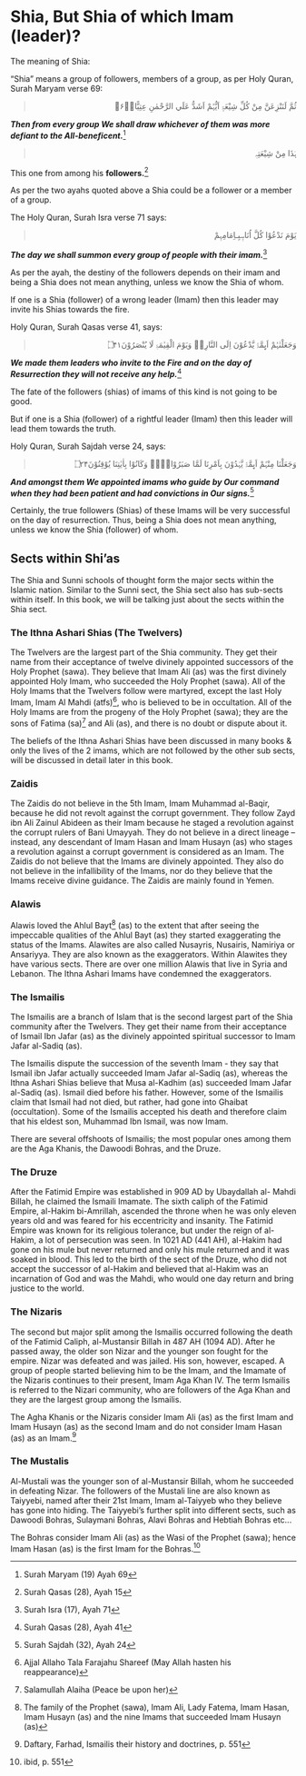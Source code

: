 Shia, But Shia of which Imam (leader)?
======================================

The meaning of Shia:

“Shia” means a group of followers, members of a group, as per Holy
Quran, Surah Maryam verse 69:

<blockquote dir="rtl">
  <p>
ثُمَّ لَنَنْزِعَنَّ مِنْ كُلِّ شِيْعَۃٍ اَيُّہُمْ اَشَدُّ عَلَي
الرَّحْمٰنِ عِتِيًّا۝۶۹ۚ
  </p>
</blockquote>

***Then from every group We shall draw whichever of them was more
defiant to the All-beneficent.***[^1]

<blockquote dir="rtl">
  <p>
ہٰذَا مِنْ شِيْعَتِہٖ
  </p>
</blockquote>

This one from among his **followers.**[^2]

As per the two ayahs quoted above a Shia could be a follower or a member
of a group.

The Holy Quran, Surah Isra verse 71 says:

<blockquote dir="rtl">
  <p>
يَوْمَ نَدْعُوْا كُلَّ اُنَاسٍؚبِـاِمَامِہِمْ
  </p>
</blockquote>

***The day we shall summon every group of people with their imam.***[^3]

As per the ayah, the destiny of the followers depends on their imam and
being a Shia does not mean anything, unless we know the Shia of whom.

If one is a Shia (follower) of a wrong leader (Imam) then this leader
may invite his Shias towards the fire.

Holy Quran, Surah Qasas verse 41, says:

<blockquote dir="rtl">
  <p>
وَجَعَلْنٰہُمْ اَىِٕمَّۃً يَّدْعُوْنَ اِلَى النَّارِ۰ۚ وَيَوْمَ
الْقِيٰمَۃِ لَا يُنْصَرُوْنَ۝۴۱
  </p>
</blockquote>

***We made them leaders who invite to the Fire and on the day of
Resurrection they will not receive any help.***[^4]

The fate of the followers (shias) of imams of this kind is not going to
be good.

But if one is a Shia (follower) of a rightful leader (Imam) then this
leader will lead them towards the truth.

Holy Quran, Surah Sajdah verse 24, says:

<blockquote dir="rtl">
  <p>
وَجَعَلْنَا مِنْہُمْ اَىِٕمَّۃً يَّہْدُوْنَ بِاَمْرِنَا لَمَّا
صَبَرُوْا۝۰ۣۭ وَكَانُوْا بِاٰيٰتِنَا يُوْقِنُوْنَ۝۲۴
  </p>
</blockquote>

***And amongst them We appointed imams who guide by Our command when
they had been patient and had convictions in Our signs.***[^5]

Certainly, the true followers (Shias) of these Imams will be very
successful on the day of resurrection. Thus, being a Shia does not mean
anything, unless we know the Shia (follower) of whom.

Sects within Shi’as
-------------------

The Shia and Sunni schools of thought form the major sects within the
Islamic nation. Similar to the Sunni sect, the Shia sect also has
sub-sects within itself. In this book, we will be talking just about the
sects within the Shia sect.

### The Ithna Ashari Shias (The Twelvers)

The Twelvers are the largest part of the Shia community. They get their
name from their acceptance of twelve divinely appointed successors of
the Holy Prophet (sawa). They believe that Imam Ali (as) was the first
divinely appointed Holy Imam, who succeeded the Holy Prophet (sawa). All
of the Holy Imams that the Twelvers follow were martyred, except the
last Holy Imam, Imam Al Mahdi (atfs)[^6], who is believed to be in
occultation. All of the Holy Imams are from the progeny of the Holy
Prophet (sawa); they are the sons of Fatima (sa)[^7] and Ali (as), and
there is no doubt or dispute about it.

The beliefs of the Ithna Ashari Shias have been discussed in many books
& only the lives of the 2 imams, which are not followed by the other sub
sects, will be discussed in detail later in this book.

### Zaidis

The Zaidis do not believe in the 5th Imam, Imam Muhammad al-Baqir,
because he did not revolt against the corrupt government. They follow
Zayd ibn Ali Zainul Abideen as their Imam because he staged a revolution
against the corrupt rulers of Bani Umayyah. They do not believe in a
direct lineage – instead, any descendant of Imam Hasan and Imam Husayn
(as) who stages a revolution against a corrupt government is considered
as an Imam. The Zaidis do not believe that the Imams are divinely
appointed. They also do not believe in the infallibility of the Imams,
nor do they believe that the Imams receive divine guidance. The Zaidis
are mainly found in Yemen.

### Alawis

Alawis loved the Ahlul Bayt[^8] (as) to the extent that after seeing the
impeccable qualities of the Ahlul Bayt (as) they started exaggerating
the status of the Imams. Alawites are also called Nusayris, Nusairis,
Namiriya or Ansariyya. They are also known as the exaggerators. Within
Alawites they have various sects. There are over one million Alawis that
live in Syria and Lebanon. The Ithna Ashari Imams have condemned the
exaggerators.

### The Ismailis

The Ismailis are a branch of Islam that is the second largest part of
the Shia community after the Twelvers. They get their name from their
acceptance of Ismail Ibn Jafar (as) as the divinely appointed spiritual
successor to Imam Jafar al-Sadiq (as).

The Ismailis dispute the succession of the seventh Imam - they say that
Ismail ibn Jafar actually succeeded Imam Jafar al-Sadiq (as), whereas
the Ithna Ashari Shias believe that Musa al-Kadhim (as) succeeded Imam
Jafar al-Sadiq (as). Ismail died before his father. However, some of the
Ismailis claim that Ismail had not died, but rather, had gone into
Ghaibat (occultation). Some of the Ismailis accepted his death and
therefore claim that his eldest son, Muhammad Ibn Ismail, was now Imam.

There are several offshoots of Ismailis; the most popular ones among
them are the Aga Khanis, the Dawoodi Bohras, and the Druze.

### The Druze

After the Fatimid Empire was established in 909 AD by Ubaydallah al-
Mahdi Billah, he claimed the Ismaili Imamate. The sixth caliph of the
Fatimid Empire, al-Hakim bi-Amrillah, ascended the throne when he was
only eleven years old and was feared for his eccentricity and insanity.
The Fatimid Empire was known for its religious tolerance, but under the
reign of al-Hakim, a lot of persecution was seen. In 1021 AD (441 AH),
al-Hakim had gone on his mule but never returned and only his mule
returned and it was soaked in blood. This led to the birth of the sect
of the Druze, who did not accept the successor of al-Hakim and believed
that al-Hakim was an incarnation of God and was the Mahdi, who would one
day return and bring justice to the world.

### The Nizaris

The second but major split among the Ismailis occurred following the
death of the Fatimid Caliph, al-Mustansir Billah in 487 AH (1094 AD).
After he passed away, the older son Nizar and the younger son fought for
the empire. Nizar was defeated and was jailed. His son, however,
escaped. A group of people started believing him to be the Imam, and the
Imamate of the Nizaris continues to their present, Imam Aga Khan IV. The
term Ismailis is referred to the Nizari community, who are followers of
the Aga Khan and they are the largest group among the Ismailis.

The Agha Khanis or the Nizaris consider Imam Ali (as) as the first Imam
and Imam Husayn (as) as the second Imam and do not consider Imam Hasan
(as) as an Imam.[^9]

### The Mustalis

Al-Mustali was the younger son of al-Mustansir Billah, whom he succeeded
in defeating Nizar. The followers of the Mustali line are also known as
Taiyyebi, named after their 21st Imam, Imam al-Taiyyeb who they believe
has gone into hiding. The Taiyyebi’s further split into different sects,
such as Dawoodi Bohras, Sulaymani Bohras, Alavi Bohras and Hebtiah
Bohras etc...

The Bohras consider Imam Ali (as) as the Wasi of the Prophet (sawa);
hence Imam Hasan (as) is the first Imam for the Bohras.[^10]

[^1]: Surah Maryam (19) Ayah 69

[^2]: Surah Qasas (28), Ayah 15

[^3]: Surah Isra (17), Ayah 71

[^4]: Surah Qasas (28), Ayah 41

[^5]: Surah Sajdah (32), Ayah 24

[^6]: Ajjal Allaho Tala Farajahu Shareef (May Allah hasten his
reappearance)

[^7]: Salamullah Alaiha (Peace be upon her)

[^8]: The family of the Prophet (sawa), Imam Ali, Lady Fatema, Imam
Hasan, Imam Husayn (as) and the nine Imams that succeeded Imam Husayn
(as)

[^9]: Daftary, Farhad, Ismailis their history and doctrines, p. 551

[^10]: ibid, p. 551


